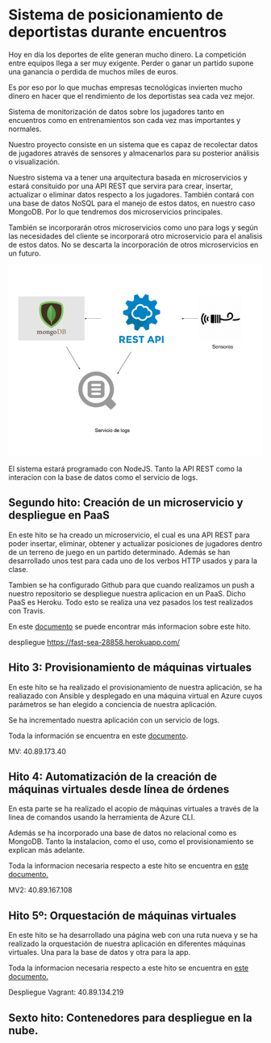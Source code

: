 # Sistema de posicionamiento de deportistas durante encuentros


Hoy en día los deportes de elite generan mucho dinero. La competición entre equipos llega a ser muy exigente. Perder o ganar un partido supone una ganancia o perdida de muchos miles de euros.

Es por eso por lo que muchas empresas tecnológicas invierten mucho dinero en hacer que el rendimiento de los deportistas sea cada vez mejor.

Sistema de monitorización de datos sobre los jugadores tanto en encuentros como en entrenamientos son cada vez mas importantes y normales.

Nuestro proyecto consiste en un sistema que es capaz de recolectar datos de jugadores através de sensores y almacenarlos para su posterior análisis o visualización.


Nuestro sistema va a tener una arquitectura basada en microservicios y estará consituido por una API REST que servira para crear, insertar, actualizar o eliminar datos respecto a los jugadores. También contará con una base de datos NoSQL para el manejo de estos datos, en nuestro caso MongoDB. Por lo que tendremos dos microservicios principales.

También se incorporarán otros microservicios como uno para logs y según las necesidades del cliente se incorporará otro microservicio para el analisis de estos datos. No se descarta la incorporación de otros microservicios en un futuro.

![Aquitectura](/doc/img/arq.png)

El sistema estará programado con NodeJS. Tanto la API REST como la interacion con la base de datos como el servicio de logs.


## Segundo hito: Creación de un microservicio y despliegue en PaaS

En este hito se ha creado un microservicio, el cual es una API REST para poder insertar, eliminar, obtener y actualizar posiciones de jugadores dentro de un terreno de juego en un partido determinado. Además se han desarrollado unos test para cada uno de los verbos HTTP usados y para la clase.

Tambien se ha configurado Github para que cuando realizamos un push a nuestro repositorio se despliegue nuestra aplicacion en un PaaS. Dicho PaaS es Heroku. Todo esto se realiza una vez pasados los test realizados con Travis.

En este [documento](./doc/hito2.md) se puede encontrar más informacion sobre este hito.

despliegue https://fast-sea-28858.herokuapp.com/


## Hito 3: Provisionamiento de máquinas virtuales

En este hito se ha realizado el provisionamiento de nuestra aplicación, se ha realiazado con Ansible y desplegado en una máquina virtual en Azure cuyos parámetros se han elegido a conciencia de nuestra aplicación.

Se ha incrementado nuestra aplicación con un servicio de logs.

Toda la información se encuentra en este [documento](./doc/hito3.md).

MV: 40.89.173.40

## Hito 4: Automatización de la creación de máquinas virtuales desde línea de órdenes

En esta parte se ha realizado el acopio de máquinas virtuales a través de la linea de comandos usando la herramienta de Azure CLI.

Además se ha incorporado una base de datos no relacional como es MongoDB. Tanto la instalacion, como el uso, como el provisionamiento se explican más adelante.

Toda la informacion necesaria respecto a este hito se encuentra en [este documento.](./doc/hito4.md)

MV2: 40.89.167.108

## Hito 5º: Orquestación de máquinas virtuales

En este hito se ha desarrollado una página web con una ruta nueva y se ha realizado la orquestación de nuestra aplicación en diferentes máquinas virtuales. Una para la base de datos y otra para la app.


Toda la informacion necesaria respecto a este hito se encuentra en [este documento.](./doc/hito5.md)

Despliegue Vagrant: 40.89.134.219

## Sexto hito: Contenedores para despliegue en la nube.
